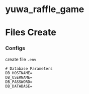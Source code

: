 # yuwa_raffle_game

# Files Create
### Configs
create file `.env`
```.env
# Database Parameters
DB_HOSTNAME=
DB_USERNAME=
DB_PASSWORD=
DB_DATABASE=
```
